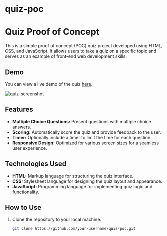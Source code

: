 # quiz-poc
# Quiz Proof of Concept

This is a simple proof of concept (POC) quiz project developed using HTML, CSS, and JavaScript. It allows users to take a quiz on a specific topic and serves as an example of front-end web development skills.

## Demo

You can view a live demo of the quiz [here](https://your-quiz-demo-url.com).

![quiz-screenshot](https://github.com/Akshithpulishetti/quiz-poc/assets/167102177/49d487ad-7b59-4a1c-b409-4ff1bd7ad339)


## Features

- **Multiple Choice Questions:** Present questions with multiple choice answers.
- **Scoring:** Automatically score the quiz and provide feedback to the user.
- **Timer:** Optionally include a timer to limit the time for each question.
- **Responsive Design:** Optimized for various screen sizes for a seamless user experience.

## Technologies Used

- **HTML:** Markup language for structuring the quiz interface.
- **CSS:** Stylesheet language for designing the quiz layout and appearance.
- **JavaScript:** Programming language for implementing quiz logic and functionality.

## How to Use

1. Clone the repository to your local machine:

   ```bash
   git clone https://github.com/your-username/quiz-poc.git
